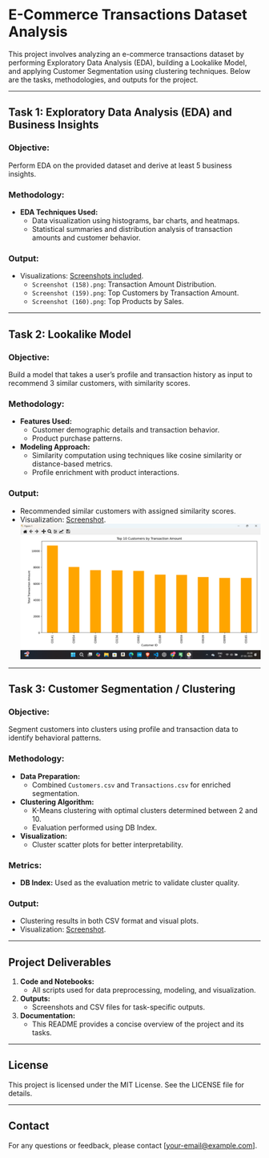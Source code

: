
# E-Commerce Transactions Dataset Analysis

This project involves analyzing an e-commerce transactions dataset by performing Exploratory Data Analysis (EDA), building a Lookalike Model, and applying Customer Segmentation using clustering techniques. Below are the tasks, methodologies, and outputs for the project.

---

## Task 1: Exploratory Data Analysis (EDA) and Business Insights

### Objective:

Perform EDA on the provided dataset and derive at least 5 business insights.

### Methodology:

- **EDA Techniques Used:**
  - Data visualization using histograms, bar charts, and heatmaps.
  - Statistical summaries and distribution analysis of transaction amounts and customer behavior.

### Output:

- Visualizations: [Screenshots included](screenshots/task1_outputs).
  - `Screenshot (158).png`: Transaction Amount Distribution.
  - `Screenshot (159).png`: Top Customers by Transaction Amount.
  - `Screenshot (160).png`: Top Products by Sales.

---

## Task 2: Lookalike Model

### Objective:

Build a model that takes a user’s profile and transaction history as input to recommend 3 similar customers, with similarity scores.

### Methodology:

- **Features Used:**
  - Customer demographic details and transaction behavior.
  - Product purchase patterns.
- **Modeling Approach:**
  - Similarity computation using techniques like cosine similarity or distance-based metrics.
  - Profile enrichment with product interactions.

### Output:

- Recommended similar customers with assigned similarity scores.
- Visualization: [Screenshot](Screenshot(161).png).
![Top Customers by Transaction Amount](Screenshot%20(159).png)
---

## Task 3: Customer Segmentation / Clustering

### Objective:

Segment customers into clusters using profile and transaction data to identify behavioral patterns.

### Methodology:

- **Data Preparation:**
  - Combined `Customers.csv` and `Transactions.csv` for enriched segmentation.
- **Clustering Algorithm:**
  - K-Means clustering with optimal clusters determined between 2 and 10.
  - Evaluation performed using DB Index.
- **Visualization:**
  - Cluster scatter plots for better interpretability.

### Metrics:

- **DB Index:** Used as the evaluation metric to validate cluster quality.

### Output:

- Clustering results in both CSV format and visual plots.
- Visualization: [Screenshot](Screenshot(162).png).

---

## Project Deliverables

1. **Code and Notebooks:**
   - All scripts used for data preprocessing, modeling, and visualization.
2. **Outputs:**
   - Screenshots and CSV files for task-specific outputs.
3. **Documentation:**
   - This README provides a concise overview of the project and its tasks.

---


## License

This project is licensed under the MIT License. See the LICENSE file for details.

---

## Contact

For any questions or feedback, please contact [your-email@example.com].
